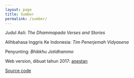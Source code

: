 ```yaml
---
layout: page
title: Sumber
permalink: /sumber/
---
```


Judul Asli:
*The Dhammapada Verses and Stories*
 
Alihbahasa Inggris Ke Indonesia:
*Tim Penerjemah Vidyasena*

Penyunting:
*Bhikkhu Jotidhammo*

Web version, dibuat tahun 2017:
[anestan](https://anestan.github.io)

[Source code](https://github.com/anestan/Dhammapada-Atthakatha)

